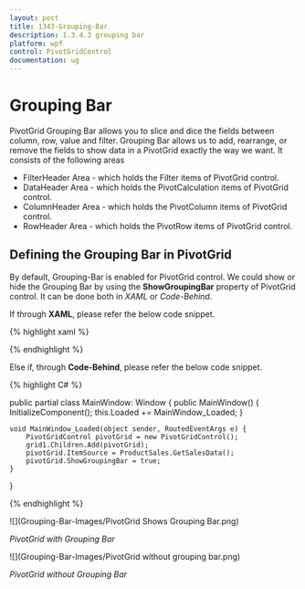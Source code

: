 ```yaml
---
layout: post
title: 1343-Grouping-Bar
description: 1.3.4.3 grouping bar
platform: wpf
control: PivotGridControl
documentation: ug
---
```


# Grouping Bar

PivotGrid Grouping Bar allows you to slice and dice the fields between column, row, value and filter. Grouping Bar allows us to add, rearrange, or remove the fields to show data in a PivotGrid exactly the way we want. It consists of the following areas

* FilterHeader Area - which holds the Filter items of PivotGrid control.
* DataHeader Area - which holds the PivotCalculation items of PivotGrid control.
* ColumnHeader Area - which holds the PivotColumn items of PivotGrid control.
* RowHeader Area - which holds the PivotRow items of PivotGrid control.

## Defining the Grouping Bar in PivotGrid

By default, Grouping-Bar is enabled for PivotGrid control. We could show or hide the Grouping Bar by using the **ShowGroupingBar** property of PivotGrid control. It can be done both in *XAML* or *Code-Behind*.

If through **XAML**, please refer the below code snippet.

{% highlight xaml %}

<Window xmlns="http://schemas.microsoft.com/winfx/2006/xaml/presentation" xmlns:x="http://schemas.microsoft.com/winfx/2006/xaml" syncfusion:SkinStorage.VisualStyle="Metro" xmlns:syncfusion="http://schemas.syncfusion.com/wpf" x:Class="WpfApplication1.MainWindow" Title="MainWindow" Height="350" Width="525" xmlns:local="clr-namespace:WpfApplication1">
    <Window.Resources>
        <ResourceDictionary>
            <ObjectDataProvider x:Key="data" ObjectType="{x:Type local:ProductSales}" MethodName="GetSalesData" />
        </ResourceDictionary>
    </Window.Resources>
    <Grid Name="grid1">
        <syncfusion:PivotGridControl HorizontalAlignment="Left" Name="pivotGrid" VerticalAlignment="Top" ShowGroupingBar="True" ItemSource="{Binding   Source={StaticResource data}}">
        </syncfusion:PivotGridControl>
    </Grid>
</Window>

{% endhighlight %}

Else if, through **Code-Behind**, please refer the below code snippet.

{% highlight C# %}

public partial class MainWindow: Window {
    public MainWindow() {
        InitializeComponent();
        this.Loaded += MainWindow_Loaded;
    }

    void MainWindow_Loaded(object sender, RoutedEventArgs e) {
        PivotGridControl pivotGrid = new PivotGridControl();
        grid1.Children.Add(pivotGrid);
        pivotGrid.ItemSource = ProductSales.GetSalesData();
        pivotGrid.ShowGroupingBar = true;
    }
} 

{% endhighlight %}

![](Grouping-Bar-Images/PivotGrid Shows Grouping Bar.png)

_PivotGrid with Grouping Bar_

![](Grouping-Bar-Images/PivotGrid without grouping bar.png)

_PivotGrid without Grouping Bar_

